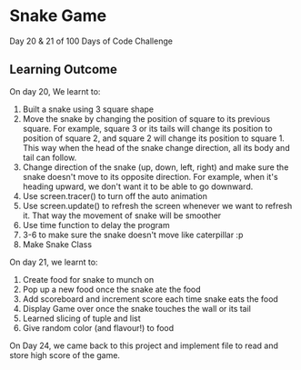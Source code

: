 # Snake Game

Day 20 & 21 of 100 Days of Code Challenge

## Learning Outcome
On day 20, We learnt to:
1. Built a snake using 3 square shape
2. Move the snake by changing the position of square to its previous square. For example, square 3 or its tails will change its position to position of square 2, and square 2 will change its position to square 1. This way when the head of the snake change direction, all its body and tail can follow.
3. Change direction of the snake (up, down, left, right) and make sure the snake doesn't move to its opposite direction. For example, when it's heading upward, we don't want it to be able to go downward.
4. Use screen.tracer() to turn off the auto animation
5. Use screen.update() to refresh the screen whenever we want to refresh it. That way the movement of snake will be smoother
6. Use time function to delay the program
7. 3-6 to make sure the snake doesn't move like caterpillar :p
8. Make Snake Class

On day 21, we learnt to:
1. Create food for snake to munch on
2. Pop up a new food once the snake ate the food
3. Add scoreboard and increment score each time snake eats the food
4. Display Game over once the snake touches the wall or its tail
5. Learned slicing of tuple and list
6. Give random color (and flavour!) to food

On Day 24, we came back to this project and implement file to read and store high score of the game.